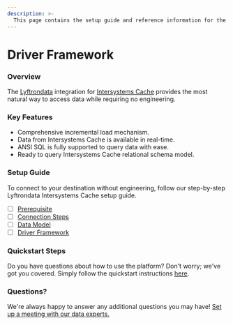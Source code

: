 ```yaml
---
description: >-
  This page contains the setup guide and reference information for the Intersystems Cache source connector.
---
```


# Driver Framework

### Overview

The [Lyftrondata](https://www.lyftrondata.com/) integration for [Intersystems Cache](None) provides the most natural way to access data while requiring no engineering.

### Key Features

* Comprehensive incremental load mechanism.
* Data from Intersystems Cache is available in real-time.&#x20;
* ANSI SQL is fully supported to query data with ease.
* Ready to query Intersystems Cache relational schema model.

### Setup Guide

To connect to your destination without engineering, follow our step-by-step Lyftrondata Intersystems Cache setup guide.

* [ ] [Prerequisite](../prerequisite.md)
* [ ] [Connection Steps](../connection-steps.md)
* [ ] [Data Model](../data-model/erd.md)
* [ ] [Driver Framework](../driver-framework/)

### Quickstart Steps

Do you have questions about how to use the platform? Don't worry; we've got you covered. Simply follow the quickstart instructions [here](../driver-framework/README.md).

### Questions? <a href="#questions" id="questions"></a>

We're always happy to answer any additional questions you may have! [Set up a meeting with our data experts.](https://www.lyftrondata.com/book-a-meeting/)


